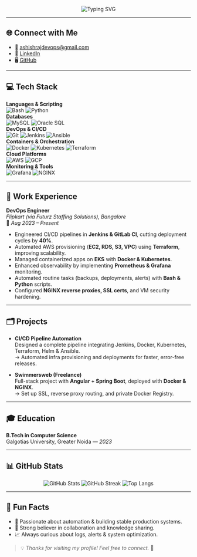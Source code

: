<!-- Banner -->
<p align="center">
  <img src="https://readme-typing-svg.demolab.com?font=Fira+Code&pause=1000&color=00BFFF&width=435&lines=Hey!+I'm+Ashish+Raj;DevOps+Engineer;Automation+%7C+Cloud+%7C+CI%2FCD" alt="Typing SVG" />
</p>

---

## 🌐 Connect with Me  
- 📧 [ashishrajdevops@gmail.com](mailto:ashishrajdevops@gmail.com)  
- 💼 [LinkedIn](https://linkedin.com/in/ashish-raj)  
- 🖥️ [GitHub](https://github.com/ashishdevops-dev-raj)  

---

## 💻 Tech Stack  

**Languages & Scripting**  
![Bash](https://img.shields.io/badge/Bash-4EAA25?style=for-the-badge&logo=gnu-bash&logoColor=white) 
![Python](https://img.shields.io/badge/Python-3776AB?style=for-the-badge&logo=python&logoColor=white)  
**Databases**  
![MySQL](https://img.shields.io/badge/MySQL-4479A1?style=for-the-badge&logo=mysql&logoColor=white) 
![Oracle SQL](https://img.shields.io/badge/Oracle-F80000?style=for-the-badge&logo=oracle&logoColor=white)  
**DevOps & CI/CD**  
![Git](https://img.shields.io/badge/Git-F05032?style=for-the-badge&logo=git&logoColor=white) 
![Jenkins](https://img.shields.io/badge/Jenkins-D24939?style=for-the-badge&logo=jenkins&logoColor=white) 
![Ansible](https://img.shields.io/badge/Ansible-EE0000?style=for-the-badge&logo=ansible&logoColor=white)  
**Containers & Orchestration**  
![Docker](https://img.shields.io/badge/Docker-2496ED?style=for-the-badge&logo=docker&logoColor=white) 
![Kubernetes](https://img.shields.io/badge/Kubernetes-326CE5?style=for-the-badge&logo=kubernetes&logoColor=white) 
![Terraform](https://img.shields.io/badge/Terraform-623CE4?style=for-the-badge&logo=terraform&logoColor=white)  
**Cloud Platforms**  
![AWS](https://img.shields.io/badge/AWS-FF9900?style=for-the-badge&logo=amazonaws&logoColor=white) 
![GCP](https://img.shields.io/badge/GCP-4285F4?style=for-the-badge&logo=googlecloud&logoColor=white)  
**Monitoring & Tools**  
![Grafana](https://img.shields.io/badge/Grafana-F46800?style=for-the-badge&logo=grafana&logoColor=white) 
![NGINX](https://img.shields.io/badge/NGINX-009639?style=for-the-badge&logo=nginx&logoColor=white)  

---

## 🏢 Work Experience  

**DevOps Engineer**  
*Flipkart (via Futurz Staffing Solutions), Bangalore*  
📆 *Aug 2023 – Present*  

- Engineered CI/CD pipelines in **Jenkins & GitLab CI**, cutting deployment cycles by **40%**.  
- Automated AWS provisioning (**EC2, RDS, S3, VPC**) using **Terraform**, improving scalability.  
- Managed containerized apps on **EKS** with **Docker & Kubernetes**.  
- Enhanced observability by implementing **Prometheus & Grafana** monitoring.  
- Automated routine tasks (backups, deployments, alerts) with **Bash & Python** scripts.  
- Configured **NGINX reverse proxies, SSL certs**, and VM security hardening.  

---

## 🗂️ Projects  

- **CI/CD Pipeline Automation**  
  Designed a complete pipeline integrating Jenkins, Docker, Kubernetes, Terraform, Helm & Ansible.  
  → Automated infra provisioning and deployments for faster, error-free releases.  

- **Swimmersweb (Freelance)**  
  Full-stack project with **Angular + Spring Boot**, deployed with **Docker & NGINX**.  
  → Set up SSL, reverse proxy routing, and private Docker Registry.  

---

## 🎓 Education  

**B.Tech in Computer Science**  
Galgotias University, Greater Noida — *2023*  

---

## 📊 GitHub Stats  

<p align="center">
  <img src="https://github-readme-stats.vercel.app/api?username=ashishdevops-dev-raj&show_icons=true&theme=radical" alt="GitHub Stats" />  
  <img src="https://github-readme-streak-stats.herokuapp.com?user=ashishdevops-dev-raj&theme=radical" alt="GitHub Streak" />  
  <img src="https://github-readme-stats.vercel.app/api/top-langs/?username=ashishdevops-dev-raj&layout=compact&theme=radical" alt="Top Langs" />  
</p>

---

## 🔔 Fun Facts  

- 🚀 Passionate about automation & building stable production systems.  
- 🤝 Strong believer in collaboration and knowledge sharing.  
- 📈 Always curious about logs, alerts & system optimization.  

> 💡 *Thanks for visiting my profile! Feel free to connect.* 🙌
